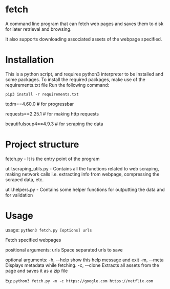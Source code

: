 # fetch
A command line program that can fetch web pages and saves them to disk for later retrieval and browsing.

It also supports downloading associated assets of the webpage specified.

# Installation
This is a python script, and requires python3 interpreter to be installed and some packages.
To install the required packages, make use of the requirements.txt file
Run the following command:

`pip3 install -r requirements.txt`


tqdm==4.60.0 # for progressbar

requests==2.25.1 # for making http requests

beautifulsoup4==4.9.3 # for scraping the data

# Project structure

fetch.py - It is the entry point of the program

util.scraping_utils.py - Contains all the functions related to web scraping, making network calls i.e. extracting info from webpage, compressing the scraped data, etc.

util.helpers.py - Contains some helper functions for outputting the data and for validation

# Usage
usage: `python3 fetch.py [options] urls`

Fetch specified webpages

positional arguments:
  urls             Space separated urls to save

optional arguments:
  -h, --help       show this help message and exit
  -m, --meta    Displays metadata while fetching.
  -c, --clone  Extracts all assets from the page and saves it as a zip file

Eg: `python3 fetch.py -m -c https://google.com https://netflix.com`

